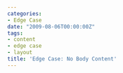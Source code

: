 ```yaml
---
categories:
- Edge Case
date: "2009-08-06T00:00:00Z"
tags:
- content
- edge case
- layout
title: 'Edge Case: No Body Content'
---
```

